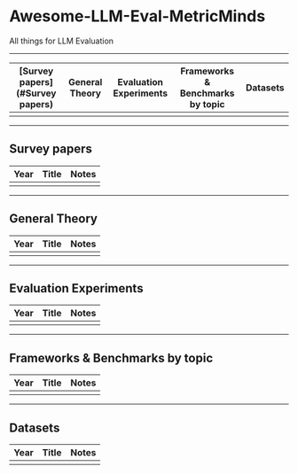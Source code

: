 # Awesome-LLM-Eval-MetricMinds
All things for LLM Evaluation
***
| [Survey papers](#Survey papers) | General Theory | Evaluation Experiments | Frameworks & Benchmarks by topic | Datasets |
| :-: | :-: | :-: | :-: |:-: |
|  |  |  |  |  
***
## Survey papers
| Year | Title | Notes | 
| :-: | :-: | :-: |
|  |  | 
***
## General Theory
| Year | Title | Notes | 
| :-: | :-: | :-: |
|  |  | 
***
## Evaluation Experiments
| Year | Title | Notes | 
| :-: | :-: | :-: |
|  |  | 
***
## Frameworks & Benchmarks by topic
| Year | Title | Notes | 
| :-: | :-: | :-: |
|  |  | 
***
## Datasets
| Year | Title | Notes | 
| :-: | :-: | :-: |
|  |  | 
